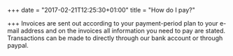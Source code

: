 +++
date = "2017-02-21T12:25:30+01:00"
title = "How do I pay?"

+++
Invoices are sent out according to your payment-period plan to your e-mail address and on the invoices all information you need to pay are stated. Transactions can be made to directly through our bank account or through paypal.